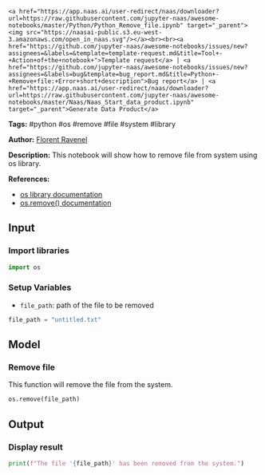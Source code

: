     <a href="https://app.naas.ai/user-redirect/naas/downloader?url=https://raw.githubusercontent.com/jupyter-naas/awesome-notebooks/master/Python/Python_Remove_file.ipynb" target="_parent"><img src="https://naasai-public.s3.eu-west-3.amazonaws.com/open_in_naas.svg"/></a><br><br><a href="https://github.com/jupyter-naas/awesome-notebooks/issues/new?assignees=&labels=&template=template-request.md&title=Tool+-+Action+of+the+notebook+">Template request</a> | <a href="https://github.com/jupyter-naas/awesome-notebooks/issues/new?assignees=&labels=bug&template=bug_report.md&title=Python+-+Remove+file:+Error+short+description">Bug report</a> | <a href="https://app.naas.ai/user-redirect/naas/downloader?url=https://raw.githubusercontent.com/jupyter-naas/awesome-notebooks/master/Naas/Naas_Start_data_product.ipynb" target="_parent">Generate Data Product</a>

**Tags:** #python #os #remove #file #system #library

**Author:** [Florent Ravenel](http://linkedin.com/in/florent-ravenel)

**Description:** This notebook will show how to remove file from system using os library.

**References:**
- [os library documentation](https://docs.python.org/3/library/os.html)
- [os.remove() documentation](https://docs.python.org/3/library/os.html#os.remove)

## Input

### Import libraries


```python
import os
```

### Setup Variables
- `file_path`: path of the file to be removed


```python
file_path = "untitled.txt"
```

## Model

### Remove file
This function will remove the file from the system.


```python
os.remove(file_path)
```

## Output

### Display result


```python
print(f"The file '{file_path}' has been removed from the system.")
```
